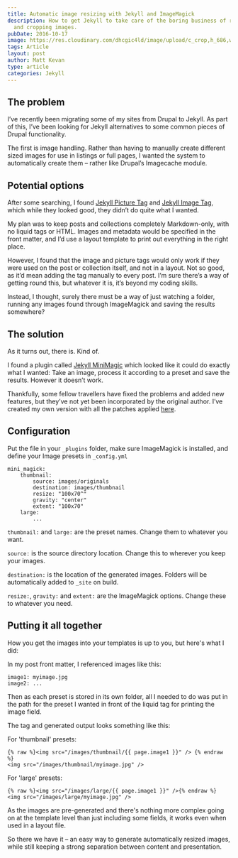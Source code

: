 ```yaml
---
title: Automatic image resizing with Jekyll and ImageMagick
description: How to get Jekyll to take care of the boring business of resizing
  and cropping images.
pubDate: 2016-10-17
image: https://res.cloudinary.com/dhcgic4ld/image/upload/c_crop,h_686,w_914,x_140,y_252/c_scale,h_686,w_914/v1705277596/slc1/423.png
tags: Article
layout: post
author: Matt Kevan
type: article
categories: Jekyll
---
```

## The problem
I’ve recently been migrating some of my sites from Drupal to Jekyll. As part of this, I’ve been looking for Jekyll alternatives to some common pieces of Drupal functionality.

The first is image handling. Rather than having to manually create different sized images for use in listings or full pages, I wanted the system to automatically create them – rather like Drupal’s Imagecache module.

## Potential options

After some searching, I found [Jekyll Picture Tag](https://github.com/robwierzbowski/jekyll-picture-tag) and [Jekyll Image Tag](https://github.com/robwierzbowski/jekyll-image-tag), which while they looked good, they didn’t do quite what I wanted.

My plan was to keep posts and collections completely Markdown-only, with no liquid tags or HTML. Images and metadata would be specified in the front matter, and I’d use a layout template to print out everything in the right place. 

However, I found that the image and picture tags would only work if they were used on the post or collection itself, and not in a layout. Not so good, as it’d mean adding the tag manually to every post. I’m sure there’s a way of getting round this, but whatever it is, it’s beyond my coding skills.

Instead, I thought, surely there must be a way of just watching a folder, running any images found through ImageMagick and saving the results somewhere? 

## The solution

As it turns out, there is. Kind of. 

I found a plugin called [Jekyll MiniMagic](https://github.com/zroger/jekyll-minimagick) which looked like it could do exactly what I wanted: Take an image, process it according to a preset and save the results. However it doesn’t work. 

Thankfully, some fellow travellers have fixed the problems and added new features, but they’ve not yet been incorporated by the original author. I’ve created my own version with all the patches applied [here](https://github.com/MattKevan/Jekyll-MiniMagick-new).

## Configuration
Put the file in your `_plugins` folder, make sure ImageMagick is installed, and define your Image presets in `_config.yml`

```
mini_magick:
    thumbnail:
        source: images/originals
        destination: images/thumbnail
        resize: "100x70^"
        gravity: "center"
        extent: "100x70"
    large:
    	...
```

`thumbnail:` and `large:` are the preset names. Change them to whatever you want.

`source:` is the source directory location. Change this to wherever you keep your images.

`destination:` is the location of the generated images. Folders will be automatically added to `_site` on build.

`resize:`, `gravity:` and `extent:`  are the ImageMagick options. Change these to whatever you need.

## Putting it all together

How you get the images into your templates is up to you, but here's what I did:

In my post front matter, I referenced images like this:

```
image1: myimage.jpg
image2: ...
```

Then as each preset is stored in its own folder, all I needed to do was put in the path for the preset I wanted in front of the liquid tag for printing the image field.

The tag and generated output looks something like this:

For 'thumbnail' presets:

```
{% raw %}<img src="/images/thumbnail/{{ page.image1 }}" /> {% endraw %}
<img src="/images/thumbnail/myimage.jpg" /> 
```

For 'large' presets:

```
{% raw %}<img src="/images/large/{{ page.image1 }}" />{% endraw %}
<img src="/images/large/myimage.jpg" /> 
```

As the images are pre-generated and there's nothing more complex going on at the template level than just including some fields, it works even when used in a layout file.

So there we have it – an easy way to generate automatically resized images, while still keeping a strong separation between content and presentation.
